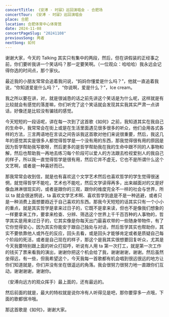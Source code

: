 ```yaml
---
concertTitle: 《安溥 · 时寐》巡回演唱会 - 合肥场
concertTour: 《安溥 · 时寐》巡回演唱会
place: 合肥
location: 合肥体育中心体育馆
date: 2024-11-08
concertPageSlug: "20241108"
previousSong: 两者
nextSong: 如何
---
```

谢谢大家，今天的 Talking 其实只有集中的两段，然后，但在讲假装的正经事之前，你们要听我讲一个笑话吗？那一定要笑啊。（一位观众：哈哈哈）我永远会记得你选的时间点，那个家伙。

最近我的小朋友常常会追着我问说，“妈妈你懂爱是什么吗？”，他就一直追着我说，“你知道爱是什么吗？”，“你说啊，爱是什么？”，<span class="spoiler" tabindex="0">Ice cream</span>。

我之所以要在讲，对，就是很诚恳的话之前先讲这个笑话是为什么呢，这样就是有比较就会有感觉的落差嘛，你们听完了这个笑话就会发现其实我其实严肃一点讲话，好像还是比较没有骗钱的感觉。

今天短短的一段话呢，讲在每一次到了这首歌《如何》之前，我知道其实在我自己的生命中，我常常会在街上或是在生活里面遇见很多很多的听众，他们会用各式各样的方法，三言两语地在言谈之间告诉我这首歌对他们来说很重要，然后，我这几年的感觉其实是很多人都觉得哲学是一个没有用的东西，那我觉得很有用的原因是因为哲学帮助我写歌呀，然后更多的是哲学帮助我在我的生命中跟不同的人事物和解，然后也帮助我一再地去练习每个阶段可以爱人的方法跟去检视爱别人的我自己的样子，所以我一直觉得哲学是很有用，然后它并不虚无，它也不是所谓什么这个文艺啊，或者是一种喜好而已。

那我常常会收到信，就是也有喜欢这个文学艺术然后也喜欢哲学的学生觉得很迷惘，就觉得哲学不能吃，艺术也不能吃，然后文学读得再多，出来越面对的又是好像血淋淋很现实的，或者是跟你的三观，跟你的维度完全不一样的社会与世界，所以 ta 就会很迷惘说，ta 喜欢文学艺术啊、喜欢哲学到底是不是一种逃避，或者只是一种消费上面想要趋近于自己喜欢的东西。那我今天短短的话其实只有一个小小的重点，就是其实哲学是拿来过日子的，它既不是拿来读，但也不是像我们想象的一样要拿来工作，要拿来检查、分辨、筛选这个世界上千千百百种的人事物的，哲学其实是用来过日子的，它其实像是你每天出门最喜欢带的一些随身带物件，有了它你觉得安心，因为其实你能安于跟自己独处与对话，然后哲学其实也帮助你，其实不要依靠他人或外在的反应，回头去看，或是回头才能够肯定或者是质疑自己每个阶段的死活，或者是自己现在的样子，那这个是我其实很想要回复听众，尤其是今天我要特别跟上面的听众打招呼，听说有人用 ta 第一次打工，就是第一次工作的钱买了票来看我的演出，谢谢你把这个机会给了我，谢谢谢谢，谢谢。然后虽然坐得远，有一些，但我希望这个，今天我每一首歌都有机会唱到很远很远的地方让你们知道就是，你们并没有坐在很遥远的角落。我会很努力很努力地一直跟你们互动，谢谢谢谢，谢谢你。

（安溥向远方的观众挥手）最上面的，还有最远的。

然后前面的就是，最大的特权就是说你冷有人听得见是吧，那你要穿多一点哦，下面的歌都很冷哦。

那这首歌是《如何》，谢谢大家。
